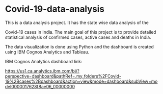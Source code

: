 # Covid-19-data-analysis

This is a data analysis project. It has the state wise data analysis of the 

Covid-19 cases in India. The main goal of this project is to provide detailed statistical analysis of confirmed cases, active cases and deaths in India. 

The data visualization is done using Python and the dashboard is created using IBM Cognos Analytics and Tableau.

IBM Cognos Analytics dashboard link:

https://us1.ca.analytics.ibm.com/bi/?perspective=dashboard&pathRef=.my_folders%2FCovid-19%2Bcases%2Bdashboard&action=view&mode=dashboard&subView=model0000017628f8ae06_00000000
